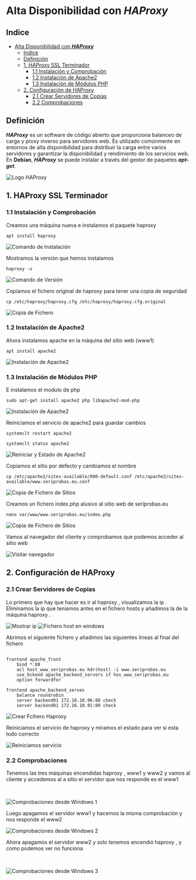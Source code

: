 # Alta Disponibilidad con ***HAProxy***

## Indice

- [Alta Disponibilidad con ***HAProxy***](#alta-disponibilidad-con-haproxy)
  - [Indice](#indice)
  - [Definición](#definición)
  - [1. HAProxy SSL Terminador](#1-haproxy-ssl-terminador)
    - [1.1 Instalación y Comprobación](#11-instalación-y-comprobación)
    - [1.2 Instalación de Apache2](#12-instalación-de-apache2)
    - [1.3 Instalación de Módulos PHP](#13-instalación-de-módulos-php)
  - [2. Configuración de HAProxy](#2-configuración-de-haproxy)
    - [2.1 Crear Servidores de Copias](#21-crear-servidores-de-copias)
    - [2.2 Comprobaciones](#22-comprobaciones)


## Definición 

***HAProxy*** es un software de código abierto que proporciona balanceo de carga y proxy inverso para servidores web. Es utilizado comúnmente en entornos de alta disponibilidad para distribuir la carga entre varios servidores y garantizar la disponibilidad y rendimiento de los servicios web. En **Debian**, ***HAProxy*** se puede instalar a través del gestor de paquetes ***apt-get***.

![Logo HAProxy](./img/HAProxy/logo_aproxy.png)

## 1. HAProxy SSL Terminador

### 1.1 Instalación y Comprobación

Creamos una máquina nueva e instalamos el paquete haproxy 

~~~
apt install haproxy
~~~
![Comando de Instalación](./img/HAProxy/1_aproxy_instalacion.png)


Mostramos la versión que hemos instalamos

~~~
haproxy -v
~~~
![Comando de Versión](./img/HAProxy/2_aproxy_version.png)


Copiamos el fichero original de haproxy para tener una copia de seguridad

~~~
cp /etc/haproxy/haproxy.cfg /etc/haproxy/haproxy.cfg.original
~~~

![Copia de Fichero](./img/HAProxy/3_copia_fichero.png)


### 1.2 Instalación de Apache2

Ahora instalamos apache en la máquina del sitio web (www1)

~~~
apt install apache2
~~~

![Instalación de Apache2](./img/HAProxy/4_instalacion_apache2.png)


### 1.3 Instalación de Módulos PHP

E instalamos el modulo de php

~~~
sudo apt-get install apache2 php libapache2-mod-php
~~~

![Instalación de Apache2](./img/HAProxy/5_instalacion_php.png)


Reiniciamos el servicio de apache2 para guardar cambios

~~~
systemclt restart apache2
~~~
~~~
systemclt status apache2
~~~

![Reiniciar y Estado de Apache2](./img/HAProxy/6_reinciar_status_apache2.png)


Copiamos el sitio por defecto y cambiamos el nombre

~~~
cp /etc/apache2/sites-available/000-default.conf /etc/apache2/sites-available/www.seriprobas.eu.conf
~~~

![Copia de Fichero de Sitios](./img/HAProxy/7_copia_sites_avaliables.png)


Creamos un fichero index.php alusivo al sitio web de seriprobas.eu

~~~
nano var/www/www.seriprobas.eu/index.php
~~~

![Copia de Fichero de Sitios](./img/HAProxy/8_crear_fichero_index.png)


Vamos al navegador del cliente y comprobamos que podemos acceder al sitio web


![Visitar navegador](./img/HAProxy/9_comprobar_index_w10.png)

## 2. Configuración de HAProxy

### 2.1 Crear Servidores de Copias

Lo primero que hay que hacer es ir al haproxy , visualizamos la ip . Eliminamos la ip que teníamos antes en el fichero hosts y añadimos la de la máquina haproxy .


![Mostrar ip](./img/HAProxy/10_ver_ip.png)
![Fichero host en windows](./img/HAProxy/11_fichero_hostss_w10.png)


Abrimos el siguiente fichero y añadimos las siguientes lineas al final del fichero

~~~

frontend apache_front
	bind *:80
	acl host_www_seriprobas.eu hdr(host) -i www.seriprobas.eu
	use_bckend apache_backend_servers if hos_www_seriprobas.eu
	option forwardfor

frontend apache_backend_serves
	balance roundrobin
	server backend01 172.16.10.96:80 check
	server backend01 172.16.10.91:80 check

~~~

![Crear Fcihero Haproxy](./img/HAProxy/12_fichero_haproxy.png)


Reiniciamos el servicio de haproxy y miramos el estado para ver si esta todo correcto 

![Reiniciamos servicio](./img/HAProxy/13_reinicio.png)


### 2.2 Comprobaciones

Tenemos las tres máquinas encendidas haproxy , www1 y www2 y vamos al cliente y accedemos al a sitio el servidor que nos responde es el www1

<br>

![Comprobaciones desde Windows 1](./img/HAProxy/14_comprobacion_w10.png)

Luego apagamos el servidor www1 y hacemos la misma comprobación y nos responde el www2
<br>

![Comprobaciones desde Windows 2](./img/HAProxy/15_comprobacion_w10.png)

Ahora apagamos el servidor www2 y solo tenemos encendió haproxy , y como podemos ver no funciona

<br>

![Comprobaciones desde Windows 3](./img/HAProxy/16_comprobacion_w10.png)
